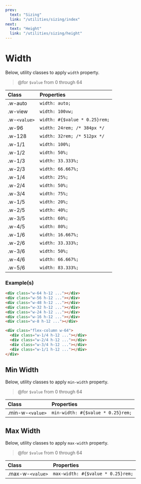 ```yaml
---
prev:
  text: "Sizing"
  link: "/utilities/sizing/index"
next:
  text: "Height"
  link: "/utilities/sizing/height"
---
```


# Width

Below, utility classes to apply `width` property.

> @for `$value` from 0 through 64

| Class        | Properties                    |
| :----------- | :---------------------------- |
| .w-auto      | `width: auto;`                |
| .w-view      | `width: 100vw;`               |
| .w-`<value>` | `width: #{$value * 0.25}rem;` |
| .w-96        | `width: 24rem; /* 384px */`   |
| .w-128       | `width: 32rem; /* 512px */`   |
| .w-1/1       | `width: 100%;`                |
| .w-1/2       | `width: 50%;`                 |
| .w-1/3       | `width: 33.333%;`             |
| .w-2/3       | `width: 66.667%;`             |
| .w-1/4       | `width: 25%;`                 |
| .w-2/4       | `width: 50%;`                 |
| .w-3/4       | `width: 75%;`                 |
| .w-1/5       | `width: 20%;`                 |
| .w-2/5       | `width: 40%;`                 |
| .w-3/5       | `width: 60%;`                 |
| .w-4/5       | `width: 80%;`                 |
| .w-1/6       | `width: 16.667%;`             |
| .w-2/6       | `width: 33.333%;`             |
| .w-3/6       | `width: 50%;`                 |
| .w-4/6       | `width: 66.667%;`             |
| .w-5/6       | `width: 83.333%;`             |

### Example(s)

<div class="flex-column gap-y-2 radius-8 p-6 mt-8" style="background-color: var(--vp-c-bg-alt);">
  <div class="w-64 h-12 radius-4" style="background-color: var(--vp-c-brand-3);" />
  <div class="w-56 h-12 radius-4" style="background-color: var(--vp-c-brand-3);" />
  <div class="w-48 h-12 radius-4" style="background-color: var(--vp-c-brand-3);" />
  <div class="w-32 h-12 radius-4" style="background-color: var(--vp-c-brand-3);" />
  <div class="w-24 h-12 radius-4" style="background-color: var(--vp-c-brand-3);" />
  <div class="w-16 h-12 radius-4" style="background-color: var(--vp-c-brand-3);" />
  <div class="w-8 h-12 radius-4" style="background-color: var(--vp-c-brand-3);" />
</div>

```html
<div class="w-64 h-12 ..."></div>
<div class="w-56 h-12 ..."></div>
<div class="w-48 h-12 ..."></div>
<div class="w-32 h-12 ..."></div>
<div class="w-24 h-12 ..."></div>
<div class="w-16 h-12 ..."></div>
<div class="w-8 h-12 ..."></div>
```

<div class="radius-8 p-6" style="background-color: var(--vp-c-bg-alt);">
  <div class="flex-column gap-y-2 w-64">
    <div class="w-1/4 h-12 radius-4" style="background-color: var(--vp-c-brand-3);" />
    <div class="w-2/4 h-12 radius-4" style="background-color: var(--vp-c-brand-3);" />
    <div class="w-3/4 h-12 radius-4" style="background-color: var(--vp-c-brand-3);" />
    <div class="w-1/1 h-12 radius-4" style="background-color: var(--vp-c-brand-3);" />
  </div>
</div>

```html
<div class="flex-column w-64">
  <div class="w-1/4 h-12 ..."></div>
  <div class="w-2/4 h-12 ..."></div>
  <div class="w-3/4 h-12 ..."></div>
  <div class="w-1/1 h-12 ..."></div>
</div>
```

## Min Width

Below, utility classes to apply `min-width` property.

> @for `$value` from 0 through 64

| Class            | Properties                        |
| :--------------- | :-------------------------------- |
| .min-w-`<value>` | `min-width: #{$value * 0.25}rem;` |

## Max Width

Below, utility classes to apply `max-width` property.

> @for `$value` from 0 through 64

| Class            | Properties                        |
| :--------------- | :-------------------------------- |
| .max-w-`<value>` | `max-width: #{$value * 0.25}rem;` |
